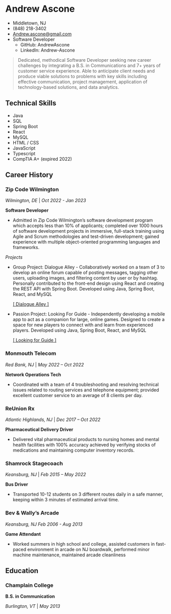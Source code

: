 # Andrew Ascone
* Middletown, NJ
* (848) 218-3402
* Andrew.ascone@gmail.com
* Software Developer 
    * GitHub: AndrewAscone
    * LinkedIn: Andrew-Ascone

> Dedicated, methodical Software Developer seeking new career challenges by integrating a B.S. in Communications and 7+ years of
customer service experience. Able to anticipate client needs and produce viable solutions to problems with key skills including effective
communication, project management, application of technology-based solutions, and data analytics.

## Technical Skills
* Java
* SQL
* Spring Boot
* React
* MySQL
* HTML / CSS
* JavaScript
* Typescript
* CompTIA A+ (expired 2022)


## Career History
### Zip Code Wilmington
*Wilmington, DE* | *Oct 2022 - Jan 2023*

**Software Developer**
* Admitted in Zip Code Wilmington’s software development program which accepts less than 10% of applicants; completed over 1000 hours of software development projects in immersive, full-stack training using Agile and Scrum methodologies and test-driven development; gained experience with multiple object-oriented programming languages and frameworks.

*Projects*
* Group Project: Dialogue Alley - Collaboratively worked on a team of 3 to develop an online forum capable of posting messages, tagging other users, uploading images, and filtering content by user or by hashtag. Personally contributed to the front-end design using React and creating the REST API with Spring Boot. Developed using Java, Spring Boot, React, and MySQL 

    [[ Dialogue Alley ]](https://github.com/Formosa-Twitter/DialogueAlley)

* Passion Project: Looking For Guide - Independently developing a mobile app to act as a companion for large, online games. Designed to create a space for new players to connect with and learn from experienced players. Developed using Java, Spring Boot, React, and MySQL 

    [[ Looking for Guide ]](https://github.com/AndrewAscone/LookingForGuide)

### Monmouth Telecom
*Red Bank, NJ* | *May 2022 – Oct 2022*

**Network Operations Tech**
* Coordinated with a team of 4 troubleshooting and resolving technical issues related to routing services and telephone equipment; provided excellent customer service to an average of 8 clients per day.

### ReUnion Rx
*Atlantic Highlands, NJ* | *Dec 2017 – Oct 2022*

**Pharmaceutical Delivery Driver**
* Delivered vital pharmaceutical products to nursing homes and mental health facilities with 100% accuracy achieved by verifying stocks of medications and maintaining computer inventory records.

### Shamrock Stagecoach
*Keansburg, NJ* | *Feb 2015 – May 2022*

**Bus Driver**
* Transported 10-12 students on 3 different routes daily in a safe manner, keeping within 3 minutes of estimated arrival time.

### Bev & Wally’s Arcade
*Keansburg, NJ* *Feb 2006 - Aug 2013*

**Game Attendant**
* Worked summers in high school and college, assisted customers in fast-paced environment in arcade on NJ boardwalk, performed minor machine maintenance, maintained arcade cleanliness

## Education
### Champlain College
**B.S. in Communication**

*Burlington, VT* | *May 2013*